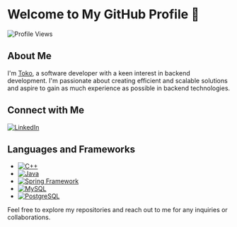 # Welcome to My GitHub Profile 👋

![Profile Views](https://komarev.com/ghpvc/?username=toktab&color=brightgreen)

## About Me
I'm [Toko](https://www.linkedin.com/in/toktab/), a software developer with a keen interest in backend development. I'm passionate about creating efficient and scalable solutions and aspire to gain as much experience as possible in backend technologies.

## Connect with Me
[![LinkedIn](https://img.shields.io/badge/-Connect%20with%20me-blue?style=flat&logo=linkedin)](https://www.linkedin.com/in/toktab/)

## Languages and Frameworks
- [![C++](https://img.shields.io/badge/C++-blue?style=flat&logo=cplusplus)](https://isocpp.org/)
- [![Java](https://img.shields.io/badge/Java-orange?style=flat&logo=java)](https://www.java.com/)
- [![Spring Framework](https://img.shields.io/badge/Spring_Framework-green?style=flat&logo=spring&logoColor=white)](https://spring.io/)
- [![MySQL](https://img.shields.io/badge/MySQL-blue?style=flat&logo=mysql&logoColor=white)](https://www.mysql.com/)
- [![PostgreSQL](https://img.shields.io/badge/PostgreSQL-blue?style=flat&logo=postgresql&logoColor=white)](https://www.postgresql.org/)

Feel free to explore my repositories and reach out to me for any inquiries or collaborations.

